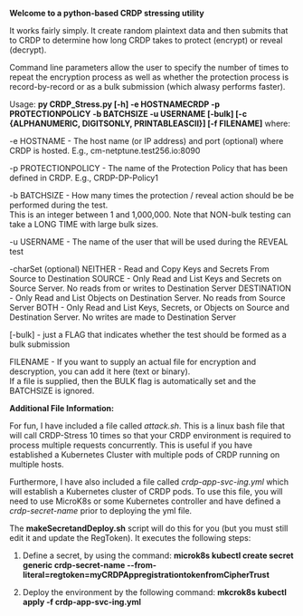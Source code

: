 **Welcome to a python-based CRDP stressing utility**

It works fairly simply.  It create random plaintext data and then submits that to CRDP to determine how long CRDP takes to protect (encrypt) or reveal (decrypt).

Command line parameters allow the user to specify the number of times to repeat the encryption process as well as whether the protection process is record-by-record or 
as a bulk submission (which alwasy performs faster).

Usage:
**py CRDP_Stress.py [-h] -e HOSTNAMECRDP -p PROTECTIONPOLICY -b BATCHSIZE -u USERNAME [-bulk] [-c {ALPHANUMERIC, DIGITSONLY, PRINTABLEASCII}] [-f FILENAME]** where:

-e HOSTNAME         - The host name (or IP address) and port (optional) where CRDP is hosted.  E.g., cm-netptune.test256.io:8090

-p PROTECTIONPOLICY - The name of the Protection Policy that has been defined in CRDP. E.g., CRDP-DP-Policy1

-b BATCHSIZE        - How many times the protection / reveal action should be be performed during the test.  
                        This is an integer between 1 and 1,000,000.
                        Note that NON-bulk testing can take a LONG TIME with large bulk sizes.
                   
-u USERNAME         - The name of the user that will be used during the REVEAL test

-charSet   (optional)
            NEITHER - Read and Copy Keys and Secrets From Source to Destination
            SOURCE - Only Read and List Keys and Secrets on Source Server.  No reads from or writes to Destination Server
            DESTINATION - Only Read and List Objects on Destination Server.  No reads from Source Server
            BOTH - Only Read and List Keys, Secrets, or Objects on Source and Destination Server.  No writes are made to Destination Server

[-bulk]          - just a FLAG that indicates whether the test should be formed as a bulk submission

FILENAME         - If you want to supply an actual file for encryption and descryption, you can add it here (text or binary).  
                   If a file is supplied, then the BULK flag is automatically set and the BATCHSIZE is ignored.


**Additional File Information:**

For fun, I have included a file called *attack.sh*.  This is a linux bash file that will call CRDP-Stress 10 times so that your 
CRDP environment is required to process multiple requests concurrently.  This is useful if you have established a Kubernetes
Cluster with multiple pods of CRDP running on multiple hosts.

Furthermore, I have also included a file called *crdp-app-svc-ing.yml* which will establish a Kubernetes cluster of CRDP pods.  To use this file, you will need to use MicroK8s or some Kubernetes controller and have defined a *crdp-secret-name* prior to deploying the yml file.

The **makeSecretandDeploy.sh** script will do this for you (but you must still edit it and update the RegToken).  It executes the following steps:

1) Define a secret, by using the command:
**microk8s kubectl create secret generic crdp-secret-name --from-literal=regtoken=myCRDPAppregistrationtokenfromCipherTrust**

2) Deploy the environment by the following command:
**mkcrok8s kubectl apply -f crdp-app-svc-ing.yml**






